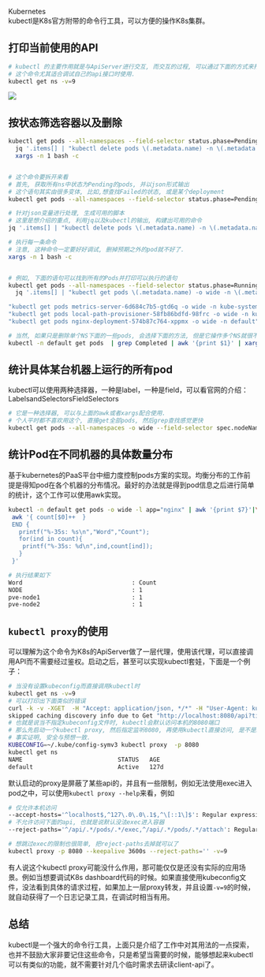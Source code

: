 Kubernetes<br />kubectl是K8s官方附带的命令行工具，可以方便的操作K8s集群。
<a name="mlOFb"></a>
## 打印当前使用的API
```bash
# kubectl 的主要作用就是与ApiServer进行交互, 而交互的过程, 可以通过下面的方式来打印, 
# 这个命令尤其适合调试自己的api接口时使用.
kubectl get ns -v=9
```
![](https://cdn.nlark.com/yuque/0/2023/png/396745/1676293397685-3398f3e4-7856-43e7-b733-5954f136999b.png#averageHue=%23f4d2d8&clientId=ue2f555dd-8538-4&from=paste&id=u2e9a45aa&originHeight=543&originWidth=1080&originalType=url&ratio=2.5&rotation=0&showTitle=false&status=done&style=none&taskId=u8ff6f292-9494-49b9-9743-7229b18fe8e&title=)
<a name="tFZcc"></a>
## 按状态筛选容器以及删除
```bash
kubectl get pods --all-namespaces --field-selector status.phase=Pending -o json | \
  jq '.items[] | "kubectl delete pods \(.metadata.name) -n \(.metadata.namespace)"' | \
  xargs -n 1 bash -c


# 这个命令要拆开来看
# 首先, 获取所有ns中状态为Pending的pods, 并以json形式输出
# 这个语句其实由很多变体, 比如,想查找Failed的状态, 或是某个deployment
kubectl get pods --all-namespaces --field-selector status.phase=Pending -o json 

# 针对json变量进行处理, 生成可用的脚本
# 这里是想介绍的重点, 利用jq以及kubectl的输出, 构建出可用的命令
jq '.items[] | "kubectl delete pods \(.metadata.name) -n \(.metadata.namespace)"'

# 执行每一条命令
# 注意, 这种命令一定要好好调试, 删掉预期之外的pod就不好了.
xargs -n 1 bash -c


# 例如, 下面的语句可以找到所有的Pods并打印可以执行的语句
kubectl get pods --all-namespaces --field-selector status.phase=Running -o json | \
  jq '.items[] | "kubectl get pods \(.metadata.name) -o wide -n \(.metadata.namespace)"'

"kubectl get pods metrics-server-6d684c7b5-gtd6q -o wide -n kube-system"
"kubectl get pods local-path-provisioner-58fb86bdfd-98frc -o wide -n kube-system"
"kubectl get pods nginx-deployment-574b87c764-xppmx -o wide -n default"

# 当然, 如果只是删除单个NS下面的一些pods, 会选择下面的方法, 但是它操作多个NS就很不方便了.
kubectl -n default get pods  | grep Completed | awk '{print $1}' | xargs kubectl -n default delete pods
```
<a name="Jg6Uq"></a>
## 统计具体某台机器上运行的所有pod
kubectl可以使用两种选择器，一种是label，一种是field，可以看官网的介绍：LabelsandSelectorsFieldSelectors
```bash
# 它是一种选择器, 可以与上面的awk或者xargs配合使用.
# 个人平时都不喜欢用这个, 直接get全部pods, 然后grep查找感觉更快
kubectl get pods --all-namespaces -o wide --field-selector spec.nodeName=pve-node1
```
<a name="Uu5QM"></a>
## 统计Pod在不同机器的具体数量分布
基于kubernetes的PaaS平台中细力度控制pods方案的实现。均衡分布的工作前提是得知pod在各个机器的分布情况。最好的办法就是得到pod信息之后进行简单的统计，这个工作可以使用awk实现。
```bash
kubectl -n default get pods -o wide -l app="nginx" | awk '{print $7}'|\
 awk '{ count[$0]++  } 
 END { 
   printf("%-35s: %s\n","Word","Count");
   for(ind in count){
    printf("%-35s: %d\n",ind,count[ind]);
   }
 }'

# 执行结果如下
Word                               : Count
NODE                               : 1
pve-node1                          : 1
pve-node2                          : 1
```
<a name="gD0kA"></a>
## `kubectl proxy`的使用
可以理解为这个命令为K8s的ApiServer做了一层代理，使用该代理，可以直接调用API而不需要经过鉴权。启动之后，甚至可以实现kubectl套娃，下面是一个例子：
```bash
# 当没有设置kubeconfig而直接调用kubectl时
kubectl get ns -v=9
# 可以打印出下面类似的错误
curl -k -v -XGET  -H "Accept: application/json, */*" -H "User-Agent: kubectl/v1.21.3 (linux/amd64) kubernetes/ca643a4" 'http://localhost:8080/api?timeout=32s'
skipped caching discovery info due to Get "http://localhost:8080/api?timeout=32s": dial tcp 127.0.0.1:8080: connect: connection refused                     
# 也就是说当不指定kubeconfig文件时, kubectl会默认访问本机的8080端口
# 那么先启动一个kubectl proxy, 然后指定监听8080, 再使用kubectl直接访问, 是不是就可行了呢, 
# 事实证明, 安全与预想一致.
KUBECONFIG=~/.kube/config-symv3 kubectl proxy  -p 8080
kubectl get ns
NAME                           STATUS   AGE
default                        Active   127d
```
默认启动的proxy是屏蔽了某些api的，并且有一些限制，例如无法使用exec进入pod之中，可以使用`kubectl proxy --help`来看，例如
```bash
# 仅允许本机访问
--accept-hosts='^localhost$,^127\.0\.0\.1$,^\[::1\]$': Regular expression for hosts that the proxy should accept.
# 不允许访问下面的api, 也就是说默认没法exec进入容器
--reject-paths='^/api/.*/pods/.*/exec,^/api/.*/pods/.*/attach': Regular expression for paths that the proxy should reject. Paths specified here will be rejected even accepted by --accept-paths.

# 想跳过exec的限制也很简单, 把reject-paths去掉就可以了
kubectl proxy -p 8080 --keepalive 3600s --reject-paths='' -v=9
```
有人说这个kubectl proxy可能没什么作用，那可能仅仅是还没有实际的应用场景。例如当想要调试K8s dashboard代码的时候。如果直接使用kubeconfig文件，没法看到具体的请求过程，如果加上一层proxy转发，并且设置`-v=9`的时候，就自动获得了一个日志记录工具，在调试时相当有用。
<a name="u6tu9"></a>
## 总结
kubectl是一个强大的命令行工具，上面只是介绍了工作中对其用法的一点探索，也并不鼓励大家非要记住这些命令，只是希望当需要的时候，能够想起来kubectl可以有类似的功能，就不需要针对几个临时需求去研读client-api了。
